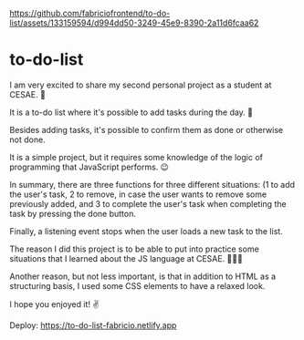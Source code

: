 
https://github.com/fabriciofrontend/to-do-list/assets/133159594/d994dd50-3249-45e9-8390-2a11d6fcaa62

# to-do-list

I am very excited to share my second personal project as a student at CESAE. 🚀

It is a to-do list where it's possible to add tasks during the day. 📝 

Besides adding tasks, it's possible to confirm them as done or otherwise not done.

It is a simple project, but it requires some knowledge of the logic of programming that JavaScript performs. 😉

In summary, there are three functions for three different situations: (1 to add the user's task, 2 to remove, in case the user wants to remove some previously added, and 3 to complete the user's task when completing the task by pressing the done button.

Finally, a listening event stops when the user loads a new task to the list. 

The reason I did this project is to be able to put into practice some situations that I learned about the JS language at CESAE. 👨🏻‍💻

Another reason, but not less important, is that in addition to HTML as a structuring basis, I used some CSS elements to have a relaxed look.

I hope you enjoyed it! ✌️

Deploy: https://to-do-list-fabricio.netlify.app
